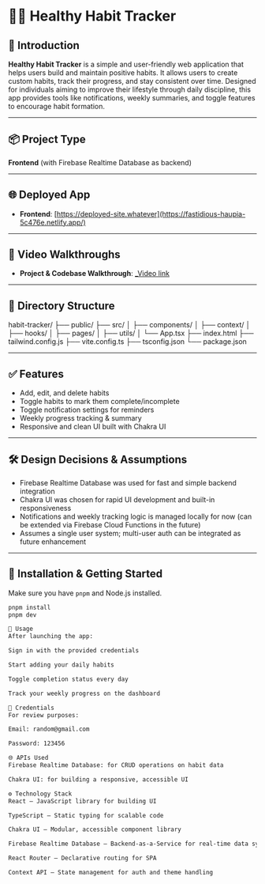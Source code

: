 # 🧘‍♀️ Healthy Habit Tracker

## 🧾 Introduction

**Healthy Habit Tracker** is a simple and user-friendly web application that helps users build and maintain positive habits. It allows users to create custom habits, track their progress, and stay consistent over time. Designed for individuals aiming to improve their lifestyle through daily discipline, this app provides tools like notifications, weekly summaries, and toggle features to encourage habit formation.

---

## 📦 Project Type

**Frontend** (with Firebase Realtime Database as backend)

---

## 🌐 Deployed App

- **Frontend**: [https://deployed-site.whatever](https://fastidious-haupia-5c476e.netlify.app/)

---

## 🎥 Video Walkthroughs

- **Project & Codebase Walkthrough**: [_Video link](https://youtu.be/5zh1h8Gdf4A) 

---

## 📁 Directory Structure

habit-tracker/
├── public/
├── src/
│ ├── components/
│ ├── context/
│ ├── hooks/
│ ├── pages/
│ ├── utils/
│ └── App.tsx
├── index.html
├── tailwind.config.js
├── vite.config.ts
├── tsconfig.json
└── package.json

---

## ✅ Features

- Add, edit, and delete habits
- Toggle habits to mark them complete/incomplete
- Toggle notification settings for reminders
- Weekly progress tracking & summary
- Responsive and clean UI built with Chakra UI

---

## 🛠 Design Decisions & Assumptions

- Firebase Realtime Database was used for fast and simple backend integration
- Chakra UI was chosen for rapid UI development and built-in responsiveness
- Notifications and weekly tracking logic is managed locally for now (can be extended via Firebase Cloud Functions in the future)
- Assumes a single user system; multi-user auth can be integrated as future enhancement

---

## 🧪 Installation & Getting Started

Make sure you have `pnpm` and Node.js installed.

```bash
pnpm install
pnpm dev

🧰 Usage
After launching the app:

Sign in with the provided credentials

Start adding your daily habits

Toggle completion status every day

Track your weekly progress on the dashboard

🔐 Credentials
For review purposes:

Email: random@gmail.com

Password: 123456

🌐 APIs Used
Firebase Realtime Database: for CRUD operations on habit data

Chakra UI: for building a responsive, accessible UI

⚙️ Technology Stack
React – JavaScript library for building UI

TypeScript – Static typing for scalable code

Chakra UI – Modular, accessible component library

Firebase Realtime Database – Backend-as-a-Service for real-time data syncing

React Router – Declarative routing for SPA

Context API – State management for auth and theme handling